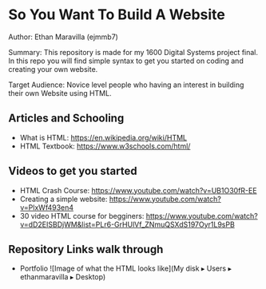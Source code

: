 # So You Want To Build A Website

Author: Ethan Maravilla (ejmmb7)

Summary: This repository is made for my 1600 Digital Systems project final. In this repo you will find simple syntax to get you started on coding and creating your own website. 

Target Audience: Novice level people who having an interest in building their own Website using HTML.

## Articles and Schooling 
* What is HTML: https://en.wikipedia.org/wiki/HTML
* HTML Textbook: https://www.w3schools.com/html/

## Videos to get you started
* HTML Crash Course: https://www.youtube.com/watch?v=UB1O30fR-EE
* Creating a simple website: https://www.youtube.com/watch?v=PlxWf493en4
* 30 video HTML course for begginers: https://www.youtube.com/watch?v=dD2EISBDjWM&list=PLr6-GrHUlVf_ZNmuQSXdS197Oyr1L9sPB

## Repository Links walk through 

* Portfolio 
![Image of what the HTML looks like](‎⁨My disk⁩ ▸ ⁨Users⁩ ▸ ⁨ethanmaravilla⁩ ▸ ⁨Desktop⁩)
